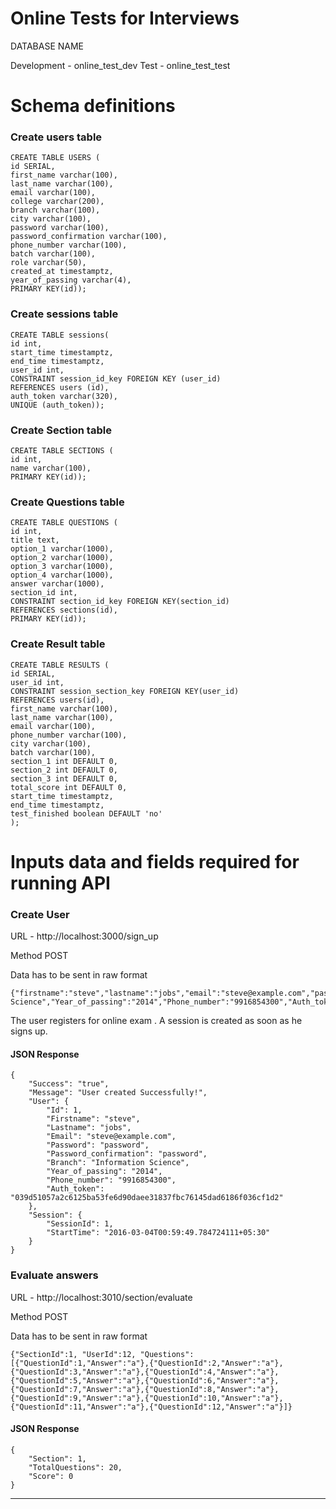 Online Tests for Interviews
===========================

DATABASE NAME

Development - online_test_dev
Test - online_test_test


# Schema definitions

### Create users table
```
CREATE TABLE USERS (
id SERIAL,
first_name varchar(100),
last_name varchar(100),
email varchar(100),
college varchar(200),
branch varchar(100),
city varchar(100),
password varchar(100),
password_confirmation varchar(100),
phone_number varchar(100),
batch varchar(100),
role varchar(50),
created_at timestamptz,
year_of_passing varchar(4),
PRIMARY KEY(id));
```

### Create sessions table
```
CREATE TABLE sessions(
id int,
start_time timestamptz,
end_time timestamptz,
user_id int,
CONSTRAINT session_id_key FOREIGN KEY (user_id)
REFERENCES users (id),
auth_token varchar(320),
UNIQUE (auth_token));
```

### Create Section table
```
CREATE TABLE SECTIONS (
id int,
name varchar(100),
PRIMARY KEY(id));
```

### Create Questions table
```
CREATE TABLE QUESTIONS (
id int,
title text,
option_1 varchar(1000),
option_2 varchar(1000),
option_3 varchar(1000),
option_4 varchar(1000),
answer varchar(1000),
section_id int,
CONSTRAINT section_id_key FOREIGN KEY(section_id)
REFERENCES sections(id),
PRIMARY KEY(id));
```

### Create Result table

```
CREATE TABLE RESULTS (
id SERIAL,
user_id int,
CONSTRAINT session_section_key FOREIGN KEY(user_id)
REFERENCES users(id),
first_name varchar(100),
last_name varchar(100),
email varchar(100),
phone_number varchar(100),
city varchar(100),
batch varchar(100),
section_1 int DEFAULT 0,
section_2 int DEFAULT 0,
section_3 int DEFAULT 0,
total_score int DEFAULT 0,
start_time timestamptz,
end_time timestamptz,
test_finished boolean DEFAULT 'no'
);
```

# Inputs data and fields required for running API


### Create User

URL - http://localhost:3000/sign_up

Method POST

Data has to be sent in raw format
```
{"firstname":"steve","lastname":"jobs","email":"steve@example.com","password":"password","password_confirmation":"password","Branch":"Information Science","Year_of_passing":"2014","Phone_number":"9916854300","Auth_token":"039d51057a2c6125ba53fe6d90daee31837fbc76145dad6186f036cf1d2"}
```
The user registers for online exam . A session is created as soon as he signs up.

#### JSON Response

```
{
	"Success": "true",
	"Message": "User created Successfully!",
	"User": {
		"Id": 1,
		"Firstname": "steve",
		"Lastname": "jobs",
		"Email": "steve@example.com",
		"Password": "password",
		"Password_confirmation": "password",
		"Branch": "Information Science",
		"Year_of_passing": "2014",
		"Phone_number": "9916854300",
		"Auth_token": "039d51057a2c6125ba53fe6d90daee31837fbc76145dad6186f036cf1d2"
	},
	"Session": {
		"SessionId": 1,
		"StartTime": "2016-03-04T00:59:49.784724111+05:30"
	}
}
```

### Evaluate answers

URL - http://localhost:3010/section/evaluate

Method POST

Data has to be sent in raw format
```
{"SectionId":1, "UserId":12, "Questions":[{"QuestionId":1,"Answer":"a"},{"QuestionId":2,"Answer":"a"},{"QuestionId":3,"Answer":"a"},{"QuestionId":4,"Answer":"a"},{"QuestionId":5,"Answer":"a"},{"QuestionId":6,"Answer":"a"},{"QuestionId":7,"Answer":"a"},{"QuestionId":8,"Answer":"a"},{"QuestionId":9,"Answer":"a"},{"QuestionId":10,"Answer":"a"},{"QuestionId":11,"Answer":"a"},{"QuestionId":12,"Answer":"a"}]}
```

#### JSON Response
```
{
	"Section": 1,
	"TotalQuestions": 20,
	"Score": 0
}
```

---
